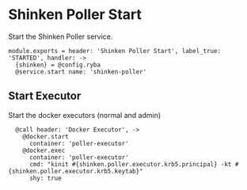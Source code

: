 
# Shinken Poller Start

Start the Shinken Poller service.

    module.exports = header: 'Shinken Poller Start', label_true: 'STARTED', handler: ->
      {shinken} = @config.ryba
      @service.start name: 'shinken-poller'

## Start Executor

Start the docker executors (normal and admin)

      @call header: 'Docker Executor', ->
        @docker.start
          container: 'poller-executor'
        @docker.exec
          container: 'poller-executor'
          cmd: "kinit #{shinken.poller.executor.krb5.principal} -kt #{shinken.poller.executor.krb5.keytab}"
          shy: true
